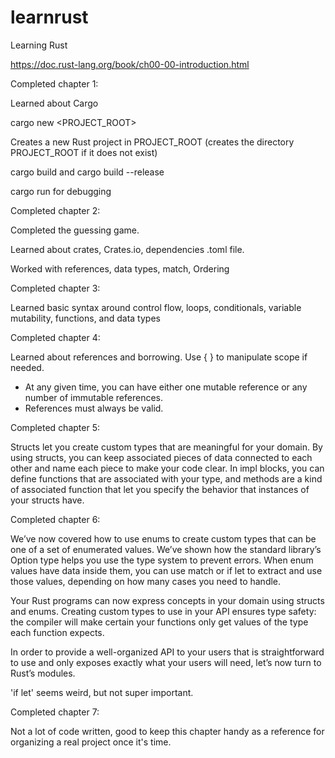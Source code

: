 # learnrust
Learning Rust


https://doc.rust-lang.org/book/ch00-00-introduction.html

Completed chapter 1:

Learned about Cargo

cargo new <PROJECT_ROOT>

Creates a new Rust project in PROJECT_ROOT (creates the directory PROJECT_ROOT if it does not exist)

cargo build and cargo build --release

cargo run for debugging

Completed chapter 2:

Completed the guessing game.

Learned about crates, Crates.io, dependencies .toml file.

Worked with references, data types, match, Ordering

Completed chapter 3:

Learned basic syntax around control flow, loops, conditionals, variable mutability, functions, and data types

Completed chapter 4:

Learned about references and borrowing. Use { } to manipulate scope if needed.
 - At any given time, you can have either one mutable reference or any number of immutable references.
 - References must always be valid.

 Completed chapter 5:

 Structs let you create custom types that are meaningful for your domain. By using structs, you can keep associated pieces of data connected to each other and name each piece to make your code clear. In impl blocks, you can define functions that are associated with your type, and methods are a kind of associated function that let you specify the behavior that instances of your structs have.

 Completed chapter 6:

 We’ve now covered how to use enums to create custom types that can be one of a set of enumerated values. We’ve shown how the standard library’s Option<T> type helps you use the type system to prevent errors. When enum values have data inside them, you can use match or if let to extract and use those values, depending on how many cases you need to handle.

Your Rust programs can now express concepts in your domain using structs and enums. Creating custom types to use in your API ensures type safety: the compiler will make certain your functions only get values of the type each function expects.

In order to provide a well-organized API to your users that is straightforward to use and only exposes exactly what your users will need, let’s now turn to Rust’s modules.

'if let' seems weird, but not super important.

Completed chapter 7:

Not a lot of code written, good to keep this chapter handy as a reference for organizing a real project once it's time.


